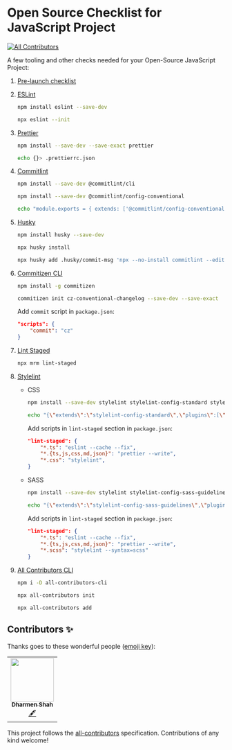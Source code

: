 # Open Source Checklist for JavaScript Project
<!-- ALL-CONTRIBUTORS-BADGE:START - Do not remove or modify this section -->
[![All Contributors](https://img.shields.io/badge/all_contributors-1-orange.svg?style=flat-square)](#contributors-)
<!-- ALL-CONTRIBUTORS-BADGE:END -->

A few tooling and other checks needed for your Open-Source JavaScript Project:

1. [Pre-launch checklist](https://opensource.guide/starting-a-project/#your-pre-launch-checklist)
2. [ESLint](https://eslint.org/)
    ```bash
    npm install eslint --save-dev
    ```
    ```bash
    npx eslint --init
    ```
3. [Prettier](https://prettier.io/)
    ```bash
    npm install --save-dev --save-exact prettier
    ```
    ```bash
    echo {}> .prettierrc.json
    ```
4. [Commitlint](https://commitlint.js.org/#/)
    ```bash
    npm install --save-dev @commitlint/cli
    ```
    ```bash
    npm install --save-dev @commitlint/config-conventional
    ```
    ```bash
    echo "module.exports = { extends: ['@commitlint/config-conventional'] };" > commitlint.config.js
    ```
5. [Husky](https://typicode.github.io/husky/#/)
    ```bash
    npm install husky --save-dev
    ```
    ```bash
    npx husky install
    ```
    ```bash
    npx husky add .husky/commit-msg 'npx --no-install commitlint --edit $1'
    ```
6. [Commitizen CLI](http://commitizen.github.io/cz-cli/)
    ```bash
    npm install -g commitizen
    ```
    ```bash
    commitizen init cz-conventional-changelog --save-dev --save-exact
    ```
    
    Add `commit` script in `package.json`:
    ```json
    "scripts": {
        "commit": "cz"
    }
    ```
7. [Lint Staged](https://github.com/okonet/lint-staged#readme)
    ```bash
    npx mrm lint-staged
    ```
8. [Stylelint](https://stylelint.io/)
    - CSS
        ```bash
        npm install --save-dev stylelint stylelint-config-standard stylelint-prettier
        ```
        ```bash
        echo "{\"extends\":\"stylelint-config-standard\",\"plugins\":[\"stylelint-prettier\"],\"rules\":{\"prettier/prettier\":true}}" > .stylelintrc.json
        ```

        Add scripts in `lint-staged` section in `package.json`:
        ```json
        "lint-staged": {
            "*.ts": "eslint --cache --fix",
            "*.{ts,js,css,md,json}": "prettier --write",
            "*.css": "stylelint",
        }
        ```
    - SASS
        ```bash
        npm install --save-dev stylelint stylelint-config-sass-guidelines stylelint-prettier
        ```
        ```bash
        echo "{\"extends\":\"stylelint-config-sass-guidelines\",\"plugins\":[\"stylelint-prettier\"],\"rules\":{\"prettier/prettier\":true}}" > .stylelintrc.json
        ```

        Add scripts in `lint-staged` section in `package.json`:
        ```json
        "lint-staged": {
            "*.ts": "eslint --cache --fix",
            "*.{ts,js,css,md,json}": "prettier --write",
            "*.scss": "stylelint --syntax=scss"
        }
        ```
9. [All Contributors CLI](https://allcontributors.org/docs/en/cli/installation)
    ```bash
    npm i -D all-contributors-cli
    ```
    ```bash
    npx all-contributors init
    ```
    ```bash
    npx all-contributors add
    ```

## Contributors ✨

Thanks goes to these wonderful people ([emoji key](https://allcontributors.org/docs/en/emoji-key)):

<!-- ALL-CONTRIBUTORS-LIST:START - Do not remove or modify this section -->
<!-- prettier-ignore-start -->
<!-- markdownlint-disable -->
<table>
  <tr>
    <td align="center"><a href="http://shhdharmen.me"><img src="https://avatars.githubusercontent.com/u/6831283?v=4?s=100" width="100px;" alt=""/><br /><sub><b>Dharmen Shah</b></sub></a><br /><a href="#content-shhdharmen" title="Content">🖋</a></td>
  </tr>
</table>

<!-- markdownlint-restore -->
<!-- prettier-ignore-end -->

<!-- ALL-CONTRIBUTORS-LIST:END -->

This project follows the [all-contributors](https://github.com/all-contributors/all-contributors) specification. Contributions of any kind welcome!

